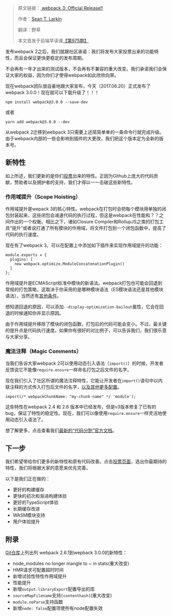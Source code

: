 
> 原文链接：[ webpack 3: Official Release!!](https://medium.com/webpack/webpack-3-official-release-15fd2dd8f07b) 
> 
> 作者：[Sean T. Larkin](https://medium.com/@TheLarkInn)
>
> 翻译：野草
>
> 本文首发于前端早读课[【第975期】](https://mp.weixin.qq.com/s?__biz=MjM5MTA1MjAxMQ==&mid=2651226628&idx=2&sn=3cccf4c34a2df4970682aa7f86753846&chksm=bd495b808a3ed296198efabd2a4f6eccba27abdfc87a6e70b24c4827d368195ba218126b3c08&mpshare=1&scene=1&srcid=07029B9pOQmqQ7uIZovyOAdR&key=50814c5812fb30a2f0c04b633bbd82d2b1403ea5063ac4db9c084b08dbae5fb7942881435732f85584564b0909c376682431273a5bec65b20624219c7981dc81a9a7581780a80d28b46605451306b7c9&ascene=0&uin=MTQ2MjQ2MjU4MQ%3D%3D&devicetype=iMac+MacBookPro13%2C2+OSX+OSX+10.12.2+build)

发布webpack 2之后，我们就跟社区承诺：我们将发布大家投票出来的功能特性，而且会保证更快更稳定的发布周期。

不会再有一年才出来的测试版本，不会再有不兼容的重大改变。我们承诺我们会保证大家的权益，因为你们才使得webpack如此欣欣向荣。

现在webpack团队很自豪地跟大家宣布，今天（2017.06.20）正式发布了webpack 3.0.0！现在就可以下载升级了！！！

	npm install webpack@3.0.0 --save-dev
或者

	yarn add webpack@3.0.0 --dev

从webpack 2迁移到webpack 3只需要上述简简单单的一条命令行就完成升级。由于webpack内部的一些会影响到插件的大更改，我们把这个版本定为全新的版本号。

## 新特性

如上所述，我们更新的是你们[投票](https://webpack.js.org/vote)出来的特性。正因为Github上庞大的代码贡献，赞助者以及拥护者的支持，我们才得以一一击破这些新特性。

### 作用域提升（Scope Hoisting）

作用域提升是wepack 3的核心特性。webpack在打包时会把每个模块用单独的闭包封装起来，这些闭包会减速代码的执行过程，但这是webpack在性能和？？之间作出的一个权衡。相比之下，诸如Closure Compiler和RollupJS之类的打包工具“提升”或者说打通了所有模块的作用域，将文件打包到一个闭包函数中，提高了代码的执行速度。
 
 现在有了webpack 3，可以在配置上中添加如下插件来实现作用域提升的功能：

	module.exports = {  
	  plugins: [
	    new webpack.optimize.ModuleConcatenationPlugin()
	  ]
	};

作用域提升是ECMAScript标准中模块的新语法。webpack打包也可能会回退到常规的打包策略，这取决于你采用的是哪种模块语法（ES模块语法还是其他模块语法），当然还有[其他条件](https://medium.com/webpack/webpack-freelancing-log-book-week-5-7-4764be3266f5)。

想知道回退的原因，可以添加`--display-optimization-bailout`属性，它会在回退的时候通知你并显示原因。

由于作用域提升移除了模块的闭包函数，打包后的代码可能会变小。不过，最关键的提升点是代码执行速度。如果你有很好的对比例子，可以告诉我们，我们很乐意与大家分享。


###  魔法注释（Magic Comments）

当我们告诉大家webpack 2可以使用动态引入语法（`import()`）的时候，开发者反馈说它不能像`require.ensure`一样命名打包之后文件的名字。

现在我们引入了社区所谓的魔法注释特性，它能让开发者在`import()`语句中以内联注释的方式传入打包后文件的名字，[以及其他更多配置](https://medium.com/webpack/how-to-use-webpacks-new-magic-comment-feature-with-react-universal-component-ssr-a38fd3e296a)。

	import(/* webpackChunkName: "my-chunk-name" */ 'module');
这些特性在webpack 2.4 和 2.6 版本中已经发布，但是v3版本修复了已有的bug，保证了特性的稳定性。现在，我们可以像使用`require.ensure`一样灵活地使用动态引入语法了。

想了解更多，点击查看我们[最新的“代码分割”官方文档](https://webpack.js.org/guides/code-splitting-async)。

## 下一步

我们希望带给你们更多的新特性和原有代码改善。点击[投票页面](https://webpack.js.org/vote/)，选出你最期待的特性，我们将根据大家的意愿来优先完善。

以下是我们正在做的：

+ 更好的构建缓存
+ 更快的初次和渐进构建体验
+ 更好的TypeScript体验
+ 长期缓存改进
+ WASM模块支持
+ 用户体验提升
 
## 附录

[Git仓库](https://github.com/webpack/webpack/releases)上列出列 webpack 2.6.1到wepback 3.0.0的新特性：
 
+ node_modules no longer mangle to ~ in stats(重大改变)
+ HMR请求可配置超时时间
+ 新增试验性特性作用域提升
+ 性能提升
+ 新增`output.libraryExport`配置导出的库
+ `sourceMapFilename`支持`[contenthash]`(重大改变)
+ `module.noParse`支持函数
+ 新增`node: false`配置项使所有node配置失效
